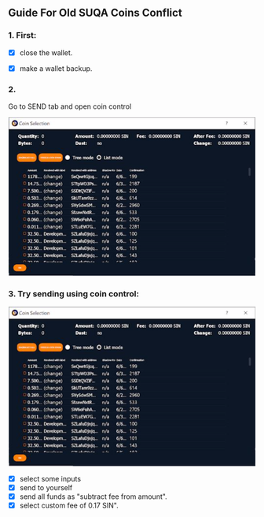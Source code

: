 ## Guide For Old SUQA Coins Conflict

### 1. First:
* [x] close the wallet.
* [x] make a wallet backup.


### 2. 
Go to SEND tab and open coin control

![img_01](assets/img/misc/suqa_conflict_01.png)

### 3. Try sending using coin control:

![img_03](assets/img/misc/suqa_conflict_03.png)

* [x] select some inputs
* [x] send to yourself
* [x] send all funds as "subtract fee from amount".
* [x] select custom fee of 0.17 SIN".
